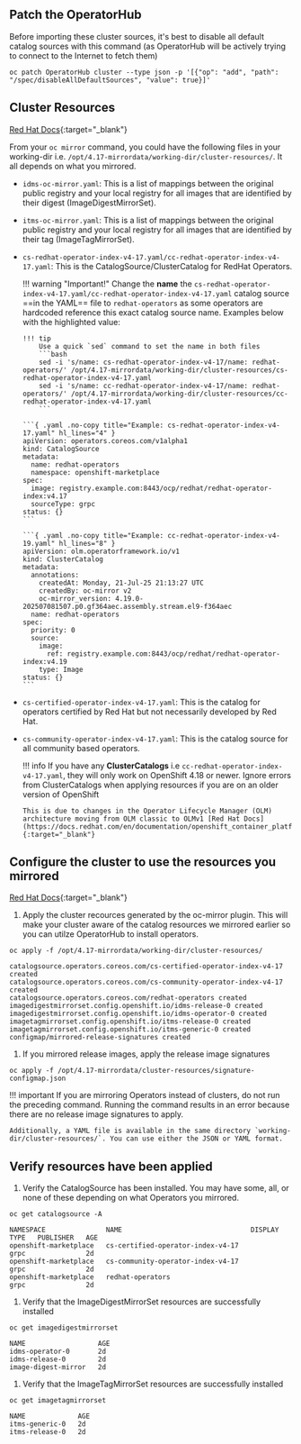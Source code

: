 ## Patch the OperatorHub
Before importing these cluster sources, it's best to disable all default catalog sources with this command (as OperatorHub will be actively trying to connect to the Internet to fetch them)
```{ .bash }
oc patch OperatorHub cluster --type json -p '[{"op": "add", "path": "/spec/disableAllDefaultSources", "value": true}]'
```

## Cluster Resources

[Red Hat Docs](https://docs.redhat.com/en/documentation/openshift_container_platform/4.18/html/disconnected_environments/mirroring-in-disconnected-environments#oc-mirror-custom-resources-v2_about-installing-oc-mirror-v2){:target="_blank"}

From your `oc mirror` command, you could have the following files in your working-dir i.e. `/opt/4.17-mirrordata/working-dir/cluster-resources/`. It all depends on what you mirrored. 

  - `idms-oc-mirror.yaml`: This is a list of mappings between the original public registry and your local registry for all images that are identified by their digest (ImageDigestMirrorSet).
  - `itms-oc-mirror.yaml`: This is a list of mappings between the original public registry and your local registry for all images that are identified by their tag (ImageTagMirrorSet).
  - `cs-redhat-operator-index-v4-17.yaml/cc-redhat-operator-index-v4-17.yaml`: This is the CatalogSource/ClusterCatalog for RedHat Operators. 
      
    !!! warning "Important!"
        Change the **name** the `cs-redhat-operator-index-v4-17.yaml/cc-redhat-operator-index-v4-17.yaml` catalog source ==in the YAML== file to `redhat-operators` as some operators are hardcoded reference this exact catalog source name. Examples below with the highlighted value:
        
        !!! tip
            Use a quick `sed` command to set the name in both files
            ```bash
            sed -i 's/name: cs-redhat-operator-index-v4-17/name: redhat-operators/' /opt/4.17-mirrordata/working-dir/cluster-resources/cs-redhat-operator-index-v4-17.yaml
            sed -i 's/name: cc-redhat-operator-index-v4-17/name: redhat-operators/' /opt/4.17-mirrordata/working-dir/cluster-resources/cc-redhat-operator-index-v4-17.yaml
            ```

        ```{ .yaml .no-copy title="Example: cs-redhat-operator-index-v4-17.yaml" hl_lines="4" }
        apiVersion: operators.coreos.com/v1alpha1
        kind: CatalogSource
        metadata:
          name: redhat-operators
          namespace: openshift-marketplace
        spec:
          image: registry.example.com:8443/ocp/redhat/redhat-operator-index:v4.17
          sourceType: grpc
        status: {}
        ```

        ```{ .yaml .no-copy title="Example: cc-redhat-operator-index-v4-19.yaml" hl_lines="8" }
        apiVersion: olm.operatorframework.io/v1
        kind: ClusterCatalog
        metadata:
          annotations:
            createdAt: Monday, 21-Jul-25 21:13:27 UTC
            createdBy: oc-mirror v2
            oc-mirror_version: 4.19.0-202507081507.p0.gf364aec.assembly.stream.el9-f364aec
          name: redhat-operators
        spec:
          priority: 0
          source:
            image:
              ref: registry.example.com:8443/ocp/redhat/redhat-operator-index:v4.19
            type: Image
        status: {}
        ```
  
  - `cs-certified-operator-index-v4-17.yaml`: This is the catalog for operators certified by Red Hat but not necessarily developed by Red Hat.
  - `cs-community-operator-index-v4-17.yaml`: This is the catalog source for all community based operators.

    !!! info
        If you have any **ClusterCatalogs** i.e `cc-redhat-operator-index-v4-17.yaml`, they will only work on OpenShift 4.18 or newer. Ignore errors from ClusterCatalogs when applying resources if you are on an older version of OpenShift

        This is due to changes in the Operator Lifecycle Manager (OLM) architecture moving from OLM classic to OLMv1 [Red Hat Docs](https://docs.redhat.com/en/documentation/openshift_container_platform/4.18/html/extensions/catalogs){:target="_blank"}

## Configure the cluster to use the resources you mirrored

[Red Hat Docs](https://docs.redhat.com/en/documentation/openshift_container_platform/4.18/html/disconnected_environments/mirroring-in-disconnected-environments#oc-mirror-updating-cluster-manifests-v2_about-installing-oc-mirror-v2){:target="_blank"}

1. Apply the cluster recources generated by the oc-mirror plugin. This will make your cluster aware of the catalog resources we mirrored earlier so you can utilze OperatorHub to install operators.
```{ .bash }
oc apply -f /opt/4.17-mirrordata/working-dir/cluster-resources/
```
```{ . .no-copy title="Example Output" }
catalogsource.operators.coreos.com/cs-certified-operator-index-v4-17 created
catalogsource.operators.coreos.com/cs-community-operator-index-v4-17 created
catalogsource.operators.coreos.com/redhat-operators created
imagedigestmirrorset.config.openshift.io/idms-release-0 created
imagedigestmirrorset.config.openshift.io/idms-operator-0 created
imagetagmirrorset.config.openshift.io/itms-release-0 created
imagetagmirrorset.config.openshift.io/itms-generic-0 created
configmap/mirrored-release-signatures created
```

1. If you mirrored release images, apply the release image signatures
```{ .bash }
oc apply -f /opt/4.17-mirrordata/cluster-resources/signature-configmap.json
```
    
!!! important
    If you are mirroring Operators instead of clusters, do not run the preceding command. Running the command results in an error because there are no release image signatures to apply.

    Additionally, a YAML file is available in the same directory `working-dir/cluster-resources/`. You can use either the JSON or YAML format.


## Verify resources have been applied

1. Verify the CatalogSource has been installed. You may have some, all, or none of these depending on what Operators you mirrored.
```{ .bash }
oc get catalogsource -A
```
```{ . .no-copy title="Example Output" }
NAMESPACE               NAME                                DISPLAY   TYPE   PUBLISHER   AGE
openshift-marketplace   cs-certified-operator-index-v4-17             grpc               2d
openshift-marketplace   cs-community-operator-index-v4-17             grpc               2d
openshift-marketplace   redhat-operators                              grpc               2d
```

1. Verify that the ImageDigestMirrorSet resources are successfully installed
```{ .bash }
oc get imagedigestmirrorset
```
```{ . .no-copy title="Example Output" }
NAME                  AGE
idms-operator-0       2d
idms-release-0        2d
image-digest-mirror   2d
```

1. Verify that the ImageTagMirrorSet resources are successfully installed
```{ .bash }
oc get imagetagmirrorset
```
```{ . .no-copy title="Example Output" }
NAME             AGE
itms-generic-0   2d
itms-release-0   2d
```
